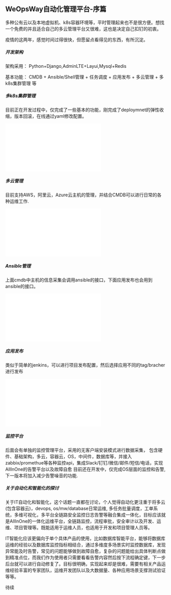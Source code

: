 ## WeOpsWay自动化管理平台-序篇

多种公有云以及本地虚拟机、k8s容器环境等，平时管理起来也不是很方便。想找一个免费的并且适合自己的多云管理平台又很难，这也是决定自己扣钉的初衷。

疫情的这两年，感觉时间过得很快，但愿留点看得见的东西，有所沉淀。

##### 开发架构
架构采用： Python+Django,AdminLTE+Layui,Mysql+Redis

基本功能： CMDB + Ansible/Shell管理 + 任务调度 + 应用发布 + 多云管理 + 多k8s集群管理 等

##### 多k8s集群管理
目前正在开发过程中，仅完成了一些基本的功能，刚完成了deploymnet的弹性收缩，版本回滚，在线通过yaml修改配置。
<iframe src="//player.bilibili.com/player.html?aid=651976223&bvid=BV1qe4y1F7YP&cid=1011031440&page=1" scrolling="no" border="0" frameborder="no" framespacing="0" allowfullscreen="true"> </iframe>

##### 多云管理
目前支持AWS，阿里云，Azure云主机的管理，并结合CMDB可以进行日常的各种运维工作.
<iframe src="//player.bilibili.com/player.html?aid=949386838&bvid=BV1vs4y1a7R3&cid=1011050165&page=1" scrolling="no" border="0" frameborder="no" framespacing="0" allowfullscreen="true"> </iframe>

##### Ansible管理
上面cmdb中主机的信息采集会调用ansible的接口，下面应用发布也会用到ansible的接口。
<iframe src="//player.bilibili.com/player.html?aid=224431246&bvid=BV1Eb411R7GV&cid=1011059521&page=1" scrolling="no" border="0" frameborder="no" framespacing="0" allowfullscreen="true"> </iframe>

##### 应用发布
类似于简单的jenkins，可以进行项目发布配置，然后选择应用不同的tag/bracher进行发布
<iframe src="//player.bilibili.com/player.html?aid=651965709&bvid=BV11e4y1F7WF&cid=1011027483&page=1" scrolling="no" border="0" frameborder="no" framespacing="0" allowfullscreen="true"> </iframe>

##### 监控平台
后面会有单独的监控管理平台，采用的无客户端安装模式进行数据采集， 包含硬件、基础架构，多云，容器云，OS，中间件，数据库等，并接入zabbix/promethue等各种监控api，集成Slack/钉钉/微信/邮件/短信/电话，实现AllInOne的告警平台以及故障自愈
目前还在开发中，仅完成OS层面的监控和告警,下一版本将加入减少告警噪音的功能.

##### 关于自动化和智能化的探讨
关于IT自动化和智能化，这个话题一直都在讨论，个人觉得自动化更注重于将多云(包含容器云)，devops, os/mw/database日常运维, 多任务批量调度，工单系统，多维可视化，多平台全链路安全监控日志告警等融合集成一体化，目标应该就是AllInOne的一体化运维平台，全链路监控，流程审批，安全审计以及开发、运维、项目管理等。既能适用于运维人员，也适用于开发和项目管理人员等。

IT智能化应该更偏向于单个具体产品的使用，比如数据库智能平台，能够将数据库运维的经验以及数据库监控指标相结合，通过多维度多场景实时监控数据库，发现异常能及时告警，常见的问题能够做到故障自愈，复杂的问题能给出具体判断点做到精准点位，而我们作为使用者只需要看看告警内容然后按下流程确定键，下一步后台就可以进行自动修复了。目标很明确，实现起来却是很难，需要有相关产品运维经验丰富的专家团队，运维开发团队以及大数据量、各种应用场景支撑测试验证等等。

待续

